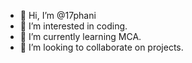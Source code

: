 - 👋 Hi, I’m @17phani
- 👀 I’m interested in coding.
- 🌱 I’m currently learning MCA.
- 💞️ I’m looking to collaborate on projects.

<!---
17phani/17phani is a ✨ special ✨ repository because its `README.md` (this file) appears on your GitHub profile.
You can click the Preview link to take a look at your changes.
--->
